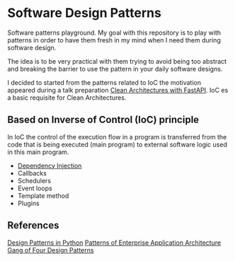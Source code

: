 # Software Design Patterns

Software patterns playground. My goal with this repository is to play with patterns in order
to have them fresh in my mind when I need them during software design.

The idea is to be very practical with them trying to avoid being too abstract
and breaking the barrier to use the pattern in your daily software designs.

I decided to started from the patterns related to IoC the motivation
appeared during a talk preparation [Clean Architectures with FastAPI](https://2021.es.pycon.org/#schedule).
IoC es a basic requisite for Clean Architectures.


## Based on Inverse of Control (IoC) principle

In IoC the control of the execution flow in a program is transferred from the code
that is being executed (main program) to external software logic used in this main program.


* [Dependency Injection](IoC/dependency_injection)
* Callbacks
* Schedulers
* Event loops
* Template method
* Plugins 


## References

[Design Patterns in Python](https://refactoring.guru/design-patterns/python)
[Patterns of Enterprise Application Architecture](https://martinfowler.com/books/eaa.html)
[Gang of Four Design Patterns](https://springframework.guru/gang-of-four-design-patterns/)



